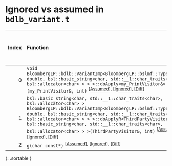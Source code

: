 # Ignored vs assumed in `bdlb_variant.t`

<script src="../sorttable.js"></script>

|   Index | Function                                                                                                                                                                                                                                                                                                                                                                                                                                                |   Difference in number of lines |   Function size difference in bytes | Number of lines in assumed build   | Number of bytes in assumed build   | Number of lines in ignored build   | Number of bytes in ignored build   |
|--------:|:--------------------------------------------------------------------------------------------------------------------------------------------------------------------------------------------------------------------------------------------------------------------------------------------------------------------------------------------------------------------------------------------------------------------------------------------------------|--------------------------------:|------------------------------------:|:-----------------------------------|:-----------------------------------|:-----------------------------------|:-----------------------------------|
|       0 | `void BloombergLP::bdlb::VariantImp<BloombergLP::bslmf::TypeList<int, double, bsl::basic_string<char, std::__1::char_traits<char>, bsl::allocator<char> > > >::doApply<my_PrintVisitor&>(my_PrintVisitor&, int)` <sup>\[[Assumed](0-assume)\], \[[Ignored](0-none)\], \[[Diff](0-diff.html)\]                                                                                                                                                           |                              -2 |                                   0 | 64                                 | 5,185,936                          | 64                                 | 5,154,576                          |
|       1 | `bsl::basic_string<char, std::__1::char_traits<char>, bsl::allocator<char> > BloombergLP::bdlb::VariantImp<BloombergLP::bslmf::TypeList<int, double, bsl::basic_string<char, std::__1::char_traits<char>, bsl::allocator<char> > > >::doApplyR<ThirdPartyVisitor&, bsl::basic_string<char, std::__1::char_traits<char>, bsl::allocator<char> > >(ThirdPartyVisitor&, int)` <sup>\[[Assumed](1-assume)\], \[[Ignored](1-none)\], \[[Diff](1-diff.html)\] |                             -13 |                                 -64 | 1,408                              | 5,186,672                          | 1,472                              | 5,155,312                          |
|       2 | `g(char const*)` <sup>\[[Assumed](2-assume)\], \[[Ignored](2-none)\], \[[Diff](2-diff.html)\]                                                                                                                                                                                                                                                                                                                                                           |                             -35 |                                -112 | 272                                | 4,218,576                          | 384                                | 4,219,280                          |
{: .sortable }
